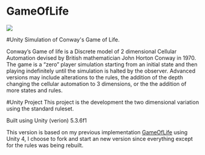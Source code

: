 ﻿GameOfLife
==========
<img src="https://raw.githubusercontent.com/egeis/egeis.github.io/master/gol.jpg" />

#Unity Simulation of Conway's Game of Life.

Conway’s Game of life is a Discrete model of 2 dimensional Cellular Automation devised by British mathematician John Horton Conway in 1970. The game is a “zero” player simulation starting from an initial state and then playing indefinitely until the simulation is halted by the observer. Advanced versions may include alterations to the rules, the addition of the depth changing the cellular automation to 3 dimensions, or the the addition of more states and rules.

#Unity Project
This project is the development the two dimensional variation using the standard ruleset. 

Built using Unity (verion) 5.3.6f1

This version is based on my previous implementation <a href="https://github.com/egeis/GameOfLife">GameOfLife</a> using Unity 4, I choose to fork and start an new version since everything except for the rules was being rebuilt.
